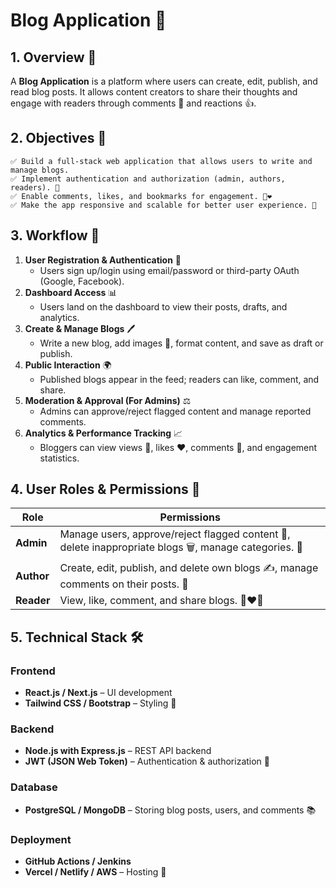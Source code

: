 # Blog Application 📖

## 1. Overview 🌟
A **Blog Application** is a platform where users can create, edit, publish, and read blog posts. It allows content creators to share their thoughts and engage with readers through comments 💬 and reactions 👍.

## 2. Objectives 🎯
    ✅ Build a full-stack web application that allows users to write and manage blogs.  
    ✅ Implement authentication and authorization (admin, authors, readers). 🔑  
    ✅ Enable comments, likes, and bookmarks for engagement. 💬❤️  
    ✅ Make the app responsive and scalable for better user experience. 📱

## 3. Workflow 🔄
1. **User Registration & Authentication** 📝  
   - Users sign up/login using email/password or third-party OAuth (Google, Facebook).  
2. **Dashboard Access** 📊  
   - Users land on the dashboard to view their posts, drafts, and analytics.  
3. **Create & Manage Blogs** 🖊️  
   - Write a new blog, add images 📸, format content, and save as draft or publish.  
4. **Public Interaction** 🌍  
   - Published blogs appear in the feed; readers can like, comment, and share.  
5. **Moderation & Approval (For Admins)** ⚖️  
   - Admins can approve/reject flagged content and manage reported comments.  
6. **Analytics & Performance Tracking** 📈  
   - Bloggers can view views 👀, likes ❤️, comments 💬, and engagement statistics.

## 4. User Roles & Permissions 👥
| Role     | Permissions |
|----------|-------------|
| **Admin** | Manage users, approve/reject flagged content 🚫, delete inappropriate blogs 🗑️, manage categories. 📂 |
| **Author** | Create, edit, publish, and delete own blogs ✍️, manage comments on their posts. 💬 |
| **Reader** | View, like, comment, and share blogs. 👀❤️📲 |

## 5. Technical Stack 🛠️
### **Frontend**  
- **React.js / Next.js** – UI development  
- **Tailwind CSS / Bootstrap** – Styling 🎨

### **Backend**  
- **Node.js with Express.js** – REST API backend  
- **JWT (JSON Web Token)** – Authentication & authorization 🔑

### **Database**  
- **PostgreSQL / MongoDB** – Storing blog posts, users, and comments 📚

### **Deployment**  
- **GitHub Actions / Jenkins**  
- **Vercel / Netlify / AWS** – Hosting 🚀

